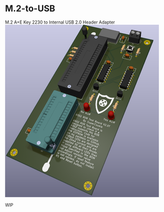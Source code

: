 # M.2-to-USB
M.2 A+E Key 2230 to Internal USB 2.0 Header Adapter 
![alt text][logo]

[logo]: https://github.com/Supercookiegaming/6502-ROR-Test-Board/blob/main/Renders/3D/KiCad%209%203D%206502%20ROR%20Test%20Board%20Render%20V2.0T.png

WIP
